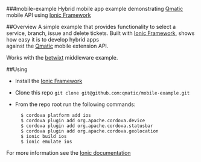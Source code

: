 ###mobile-example
Hybrid mobile app example demonstrating [Qmatic](http://www.qmatic.com) mobile API using [Ionic Framework](http://ionicframework.com/)

##Overview
A simple example that provides functionality to select a service, branch, issue and delete tickets.
Built with [Ionic Framework](http://ionicframework.com/), shows how easy it is to develop hybrid apps  
against the [Qmatic](http://www.qmatic.com) mobile extension API.

Works with the [betwixt](https://github.com/qmatic/betwixt) middleware example.

##Using
* Install the [Ionic Framework](http://ionicframework.com/)
* Clone this repo `git clone git@github.com:qmatic/mobile-example.git`
* From the repo root run the following commands:

		$ cordova platform add ios
		$ cordova plugin add org.apache.cordova.device
		$ cordova plugin add org.apache.cordova.statusbar
		$ cordova plugin add org.apache.cordova.geolocation
		$ ionic build ios
		$ ionic emulate ios

For more information see the [Ionic documentation](http://ionicframework.com/docs/)
